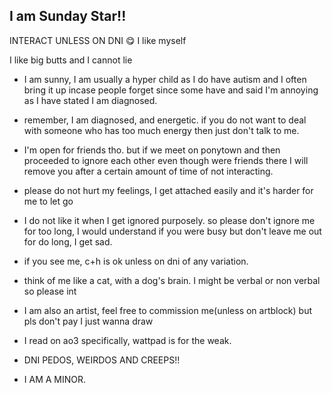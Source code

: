 ## I am Sunday Star!!

INTERACT UNLESS ON DNI 😋
I like myself

I like big butts and I cannot lie

- I am sunny, I am usually a hyper child as I do have autism and I often bring it up incase people forget since some have and said I'm annoying as I have stated I am diagnosed.
- remember, I am diagnosed, and energetic. if you do not want to deal with someone who has too much energy then just don't talk to me.
- I'm open for friends tho. but if we meet on ponytown and then proceeded to ignore each other even though were friends there I will remove you after a certain amount of time of not interacting.
- please do not hurt my feelings, I get attached easily and it's harder for me to let go
- I do not like it when I get ignored purposely. so please don't ignore me for too long, I would understand if you were busy but don't leave me out for do long, I get sad.
- if you see me, c+h is ok unless on dni of any variation.
- think of me like a cat, with a dog's brain. I might be verbal or non verbal so please int
- I am also an artist, feel free to commission me(unless on artblock) but pls don't pay I just wanna draw
- I read on ao3 specifically, wattpad is for the weak.
  
- DNI PEDOS, WEIRDOS AND CREEPS!!
- I AM A MINOR.
